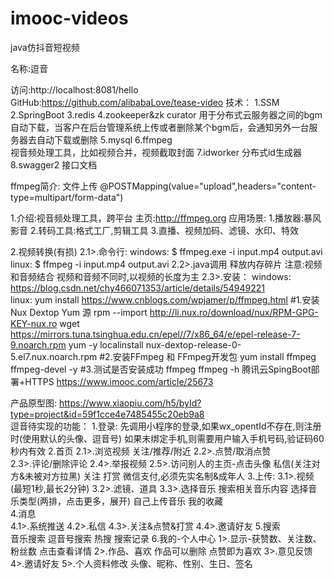 # imooc-videos
java仿抖音短视频

名称:逗音

访问:http://localhost:8081/hello
GitHub:https://github.com/alibabaLove/tease-video
技术：
 1.SSM
 2.SpringBoot
 3.redis
 4.zookeeper&zk curator
    用于分布式云服务器之间的bgm自动下载，当客户在后台管理系统上传或者删除某个bgm后，会通知另外一台服务器去自动下载或删除
 5.mysql
 6.ffmpeg   
    视音频处理工具，比如视频合并，视频截取封面
 7.idworker 分布式id生成器
 8.swagger2  接口文档
 
ffmpeg简介:
    文件上传
    @POSTMapping(value="upload",headers="content-type=multipart/form-data")
   
   1.介绍:视音频处理工具，跨平台
     主页:http://ffmpeg.org
     应用场景:
       1.播放器:暴风影音 
       2.转码工具:格式工厂,剪辑工具
       3.直播、视频加码、滤镜、水印、特效
     
   2.视频转换(有损)
     2.1>.命令行:
         windows:
           $ ffmpeg.exe -i input.mp4 output.avi
         linux:
           $ ffmpeg -i input.mp4 output.avi
     2.2>.java调用
       释放内存碎片 
     注意:视频和音频结合
          视频和音频不同时,以视频的长度为主
     2.3>.安装：
        windows:
            https://blog.csdn.net/chy466071353/article/details/54949221       
        linux:
            yum install
            https://www.cnblogs.com/wpjamer/p/ffmpeg.html
            #1.安装Nux Dextop Yum 源
            rpm --import http://li.nux.ro/download/nux/RPM-GPG-KEY-nux.ro
            wget https://mirrors.tuna.tsinghua.edu.cn/epel//7/x86_64/e/epel-release-7-9.noarch.rpm
            yum -y localinstall nux-dextop-release-0-5.el7.nux.noarch.rpm
            #2.安装FFmpeg 和 FFmpeg开发包
            yum install ffmpeg ffmpeg-devel -y
            #3.测试是否安装成功
            ffmpeg
            ffmpeg -h
   腾讯云SpingBoot部署+HTTPS
    https://www.imooc.com/article/25673

产品原型图:
    https://www.xiaopiu.com/h5/byId?type=project&id=59f1cce4e7485455c20eb9a8            
逗音待实现的功能：
 1.登录:
  先调用小程序的登录,如果wx_opentId不存在,则注册时(使用默认的头像、逗音号)
  如果未绑定手机,则需要用户输入手机号码,验证码60秒内有效
 2.首页
    2.1>.浏览视频
        关注/推荐/附近
    2.2>.点赞/取消点赞    
    2.3>.评论/删除评论
    2.4>.举报视频
    2.5>.访问别人的主页-点击头像
        私信(关注对方&未被对方拉黑)
        关注
        打赏
            微信支付,必须先实名制&成年人
 3.上传:
     3.1>.视频(最短1秒,最长2分钟)
     3.2>.滤镜、道具
     3.3>.选择音乐
        搜索相关音乐内容
        选择音乐类型(两排，点击更多，展开)
        自己上传音乐
        我的收藏           
 4.消息  
    4.1>.系统推送
    4.2>.私信
    4.3>.关注&点赞&打赏
    4.4>.邀请好友
 5.搜索    
    音乐搜索
    逗音号搜索
    热搜
    搜索记录
 6.我的-个人中心
    1>.显示-获赞数、关注数、粉丝数
        点击查看详情
    2>.作品、喜欢
       作品可以删除
       点赞即为喜欢
    3>.意见反馈
    4>.邀请好友
    5>.个人资料修改
       头像、昵称、性别、生日、签名
  